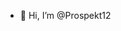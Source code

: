 - 👋 Hi, I’m @Prospekt12

<!---
Prospekt12/Prospekt12 is a ✨ special ✨ repository because its `README.md` (this file) appears on your GitHub profile.
You can click the Preview link to take a look at your changes.
--->
